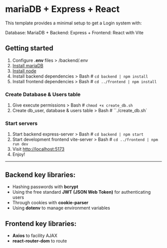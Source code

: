 # mariaDB + Express + React
This template provides a minimal setup to get a Login system with:

Database: MariaDB
+
Backend: Express
+
Frontend: React with Vite

## Getting started
1. Configure **.env** files > /backend/.env
2. [Install mariaDB](https://mariadb.org/)
3. [Install node](https://nodejs.org/)
4. Install backend dependencies > Bash # `cd backend | npm install`
5. Install frontend dependencies > Bash # `cd ../frontend | npm install`

### Create Database & Users table
1. Give execute permissions > Bash # `chmod +x create_db.sh`
2. Create db_user, database & users table > Bash # ``./create_db.sh`

### Start servers
1. Start backend express-server > Bash # `cd backend | npm start`
2. Start development frontend vite-server > Bash # `cd ../frontend | npm run dev`
3. Visit [http://localhost:5173](http://localhost:5173)
4. Enjoy!

---

## Backend key libraries:
- Hashing passwords with **bcrypt**
- Using the free standard **JWT (JSON Web Token)** for authenticating users
- Through cookies with **cookie-parser**
- Using **dotenv** to manage environment variables

## Frontend key libraries:
- **Axios** to facility AJAX
- **react-router-dom** to route
